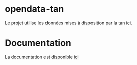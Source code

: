 # opendata-tan
Le projet utilise les données mises à disposition par la tan [ici](https://open.tan.fr/doc/openapi).

# Documentation 
La documentation est disponible [ici](http://opendata-tan.osc-fr1.scalingo.io/api/docs/) 

